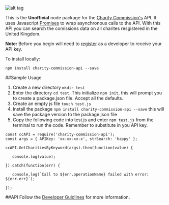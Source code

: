 ![alt tag](https://assets.publishing.service.gov.uk/government/uploads/system/uploads/organisation/logo/98/Home_page.jpg)

This is the **Unofficial** node package for the [Charity Commission's](https://www.gov.uk/government/organisations/charity-commission) API. It uses Javascript [Promises](https://developer.mozilla.org/en-US/docs/Web/JavaScript/Reference/Global_Objects/Promise) to wrap asynchronous calls to the API. With this API you can search the comissions data on all charites resgistered in the United Kingdom. 

**Note:** Before you begin will need to [register](http://apps.charitycommission.gov.uk/Showcharity/API/SearchCharitiesV1/Docs/SearchCharitiesV1Home.aspx) as a developer to receive your API key.



To install locally:
```shell
npm install charity-commission-api --save
```

##Sample Usage

1. Create a new directory `mkdir test`
2. Enter the directory `cd test`. This initialize `npm init`, this will prompt you to create a package.json file. Accept all the defaults.
3. Create an empty js file `touch test.js`
4. Install the package `npm install charity-commission-api --save` this will save the package version to the package.json file
5. Copy the following code into test.js and enter `npm test.js` from the terminal to run the code. Remember to substitute in you API key.
```shell
const ccAPI = require('charity-commission-api');
const args = { APIKey: 'xx-xx-xx-x', strSearch: 'happy' };

ccAPI.GetCharitiesByKeyword(args).then(function(value) {

   console.log(value);
   
}).catch(function(err) {

   console.log(`Call to ${err.operationName} failed with error: ${err.err}`);
   
});
```

##API 
Follow the [Developer Guidlines](http://apps.charitycommission.gov.uk/Showcharity/API/SearchCharitiesV1/Docs/DevGuideHome.aspx) for more information.








